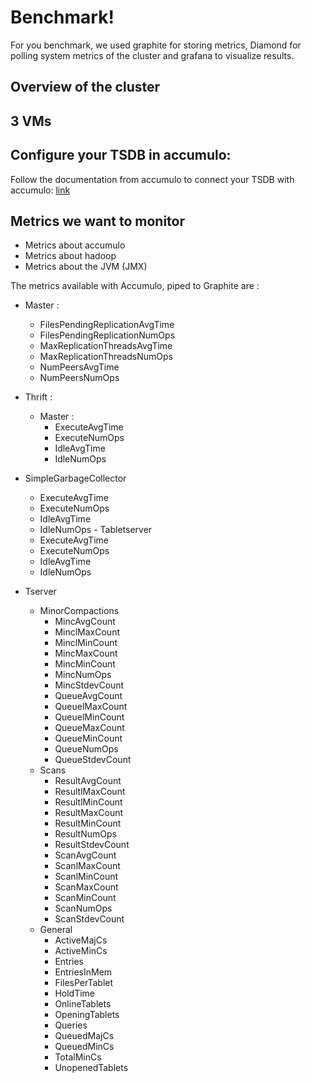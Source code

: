 # Benchmark!


For you benchmark, we used graphite for storing metrics, Diamond for polling system metrics of the cluster
and grafana to visualize results.

## Overview of the cluster
3 VMs
 - 


## Configure your TSDB in accumulo:

Follow the documentation from accumulo to connect your TSDB with accumulo: [link](https://github.com/apache/accumulo/blob/master/assemble/conf/templates/hadoop-metrics2-accumulo.properties)





## Metrics we want to monitor

 - Metrics about accumulo
 - Metrics about hadoop
 - Metrics about the JVM (JMX)
 
 The metrics available with Accumulo, piped to Graphite are :
 
 - Master :
   - FilesPendingReplicationAvgTime
   - FilesPendingReplicationNumOps
   - MaxReplicationThreadsAvgTime
   - MaxReplicationThreadsNumOps
   - NumPeersAvgTime
   - NumPeersNumOps
   
  - Thrift :
    - Master :
      - ExecuteAvgTime
      - ExecuteNumOps
      - IdleAvgTime
      - IdleNumOps
   - SimpleGarbageCollector
      - ExecuteAvgTime
      - ExecuteNumOps
      - IdleAvgTime
      - IdleNumOps
    - Tabletserver
      - ExecuteAvgTime
      - ExecuteNumOps
      - IdleAvgTime
      - IdleNumOps
  - Tserver
    - MinorCompactions
      - MincAvgCount
      - MinclMaxCount
      - MinclMinCount
      - MincMaxCount
      - MincMinCount
      - MincNumOps
      - MincStdevCount
      - QueueAvgCount
      - QueuelMaxCount
      - QueuelMinCount
      - QueueMaxCount
      - QueueMinCount
      - QueueNumOps
      - QueueStdevCount  
    - Scans
      - ResultAvgCount
      - ResultlMaxCount
      - ResultlMinCount
      - ResultMaxCount
      - ResultMinCount
      - ResultNumOps
      - ResultStdevCount
      - ScanAvgCount
      - ScanlMaxCount
      - ScanlMinCount
      - ScanMaxCount
      - ScanMinCount
      - ScanNumOps
      - ScanStdevCount
    - General
      - ActiveMajCs
      - ActiveMinCs
      - Entries
      - EntriesInMem
      - FilesPerTablet
      - HoldTime
      - OnlineTablets
      - OpeningTablets
      - Queries
      - QueuedMajCs
      - QueuedMinCs
      - TotalMinCs
      - UnopenedTablets